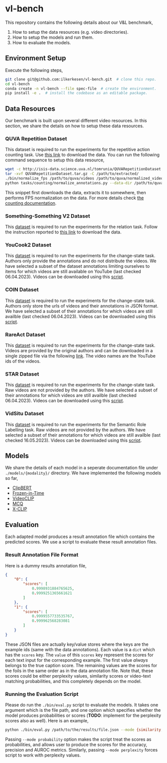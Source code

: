 # vl-bench

This repository contains the following details about our V&L benchmark,

1. How to setup the data resources (e.g. video directories).
2. How to setup the models and run them.
3. How to evaluate the models.

## Environment Setup
Execute the following steps,

```bash
git clone git@github.com:ilkerkesen/vl-bench.git  # clone this repo.
cd vl-bench
conda create -n vl-bench --file spec-file  # create the environment.
pip install -e .  # install the codebase as an editable package.
```

## Data Resources

Our benchmark is built upon several different video resources. In this section, we share the details on how to setup these data resources.

### QUVA Repetition Dataset

This dataset is required to run the experiments for the repetitive action counting task. Use [this link](http://isis-data.science.uva.nl/tomrunia/QUVARepetitionDataset.tar.gz) to download the data. You can run the following command sequence to setup this data resource,

```bash
wget -c http://isis-data.science.uva.nl/tomrunia/QUVARepetitionDataset.tar.gz
tar -xvf QUVARepetitionDataset.tar.gz -C /path/to/extracted/
./bin/normalize_fps /path/to/quva/videos /path/to/quva/normalized_videos
python tasks/counting/normalize_annotations.py --data-dir /path/to/quva
```

This snippet first downloads the data, extracts it to somewhere, then performs FPS normalization on the data. For more details check [the counting documentation](/tasks/counting/README.md).

### Something-Something V2 Dataset

This [dataset](https://developer.qualcomm.com/software/ai-datasets/something-something) is required to run the experiments for the relation task. Follow the instruction reported to [this link](https://developer.qualcomm.com/software/ai-datasets/something-something) to download the data.


### YouCook2 Dataset

This [dataset](http://youcook2.eecs.umich.edu/) is required to run the experiments for the change-state task. Authors only provide the annotations and do not distribute the videos. We have selected a subset of the dataset annotations limiting ourselves to items for which videos are still available on YouTube (last checked 06.04.2023). Videos can be downloaded using this [script](bin/youtube_downloader).

### COIN Dataset

This [dataset](https://coin-dataset.github.io/) is required to run the experiments for the change-state task. Authors only store the urls of videos and their annotations in JSON format. We have selected a subset of their annotations for which videos are still availble (last checked 06.04.2023). Videos can be downloaded using this [script](bin/youtube_downloader).


### RareAct Dataset

This [dataset](https://github.com/antoine77340/RareAct) is required to run the
experiments for the change-state task.
Videos are provided by the original authors and can be downloaded in a single zipped file via the following [link](https://www.rocq.inria.fr/cluster-willow/amiech/rareact.zip). The video names are the YouTube ids of the videos.


### STAR Dataset

This [dataset](https://bobbywu.com/STAR/) is required to run the experiments for the change-state task. Raw videos are not provided by the authors. We have selected a subset of their annotations for which videos are still availble (last checked 06.04.2023). Videos can be downloaded using this [script](bin/youtube_downloader).

### VidSitu Dataset

This [dataset](https://vidsitu.org/) is required to run the experiments for the Semantic Role Labelling task. Raw videos are not provided by the authors. We have selected a subset of their annotations for which videos are still availble (last checked 16.05.2023). Videos can be downloaded using this [script](bin/youtube_downloader).

## Models

We share the details of each model in a seperate documentation file under `./models/{modality}/` directory. We have implemented the following models so far,

- [ClipBERT](./models/video/ClipBERT.md)
- [Frozen-in-Time](./models/video/FiT.md)
- [VideoCLIP](./models/video/VideoCLIP.md)
- [MCQ](./models/video/MCQ.md)
- [X-CLIP](./models/video/X-CLIP.md)

## Evaluation

Each adapted model produces a result annotation file which contains the predicted scores. We use a script to evaluate these result annotation files.

### Result Annotation File Format

Here is a dummy results annotation file,

```json
{
    "0": {
        "scores": [
            0.9998931884765625,
            0.9999251365661621
        ]
    },
    "1": {
        "scores": [
            0.9999557733535767,
            0.999962568283081
        ]
    }
}
```

These JSON files are actually key/value stores where the keys are the example ids (same with the data annotations). Each value is a `dict` which has the `scores` key. The `value` of this `scores` key represent the scores for each text input for the corresponding example. The first value *always* belongs to the true caption score. The remaining values are the scores for the foils in the same order as in the data annotation file. Note that, these scores could be either perplexity values, similarity scores or video-text matching probabilities, and this completely depends on the model.

### Running the Evaluation Script

Please do run the `./bin/eval.py` script to evaluate the models. It takes one argument which is the file path, and one option which specifies whether the model produces probabilities or scores (**TODO**: implement for the perplexity scores also as well). Here is an example,

```bash
python ./bin/eval.py /path/to/the/results/file.json --mode {similarity,probability,perplexity}
```

Passing `--mode probability` option makes the script treat the scores as probabilities, and allows user to produce the scores for the accuracy, precision and AUROC metrics. Similarly, passing `--mode perplexity` forces script to work with perplexity values.
